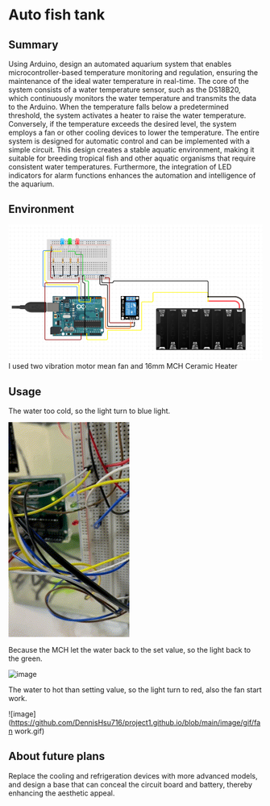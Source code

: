 # Auto fish tank
## Summary 
Using Arduino, design an automated aquarium system that enables microcontroller-based temperature monitoring and regulation, ensuring the maintenance of the ideal water temperature in real-time. The core of the system consists of a water temperature sensor, such as the DS18B20, which continuously monitors the water temperature and transmits the data to the Arduino. When the temperature falls below a predetermined threshold, the system activates a heater to raise the water temperature. Conversely, if the temperature exceeds the desired level, the system employs a fan or other cooling devices to lower the temperature.
The entire system is designed for automatic control and can be implemented with a simple circuit. This design creates a stable aquatic environment, making it suitable for breeding tropical fish and other aquatic organisms that require consistent water temperatures. Furthermore, the integration of LED indicators for alarm functions enhances the automation and intelligence of the aquarium.
## Environment
![image](https://github.com/DennisHsu716/project1.github.io/blob/main/image/1.png)
I used two vibration motor mean fan and 16mm MCH Ceramic Heater

## Usage
The water too cold, so the light turn to blue light.

![image](https://github.com/DennisHsu716/project1.github.io/blob/main/image/gif/warm.gif)

Because the MCH let the water back to the set value, so the light back to the green.

![image](https://github.com/DennisHsu716/project1.github.io/blob/main/image/gif/blue%20to%20green.gif)

The water to hot than setting value, so the light turn to red, also the fan start work.

![image](https://github.com/DennisHsu716/project1.github.io/blob/main/image/gif/fan work.gif)
## About future plans
Replace the cooling and refrigeration devices with more advanced models, and design a base that can conceal the circuit board and battery, thereby enhancing the aesthetic appeal.

